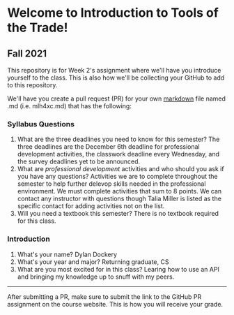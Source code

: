 # Welcome to Introduction to Tools of the Trade!
## Fall 2021
This repository is for Week 2's assignment where we'll have you introduce yourself to the class. This is also how we'll be collecting your GitHub to add to this repository.

We'll have you create a pull request (PR) for your own [markdown](https://www.markdownguide.org/cheat-sheet/) file named .md (i.e. mlh4xc.md) that has the following:

### Syllabus Questions
1. What are the three deadlines you need to know for this semester?
The three deadlines are the December 6th deadline for professional development activities, the classwork deadline every Wednesday, and the survey deadlines yet to be announced.
2. What are *professional development* activities and who should you ask if you have any questions? Activities we are to complete throughout the semester to help further delevop skills needed in the professional environment. We must complete activities that sum to 8 points. We can contact any instructor with questions though Talia Miller is listed as the specific contact for adding activities not on the list.
3. Will you need a textbook this semester?
There is no textbook required for this class.
### Introduction
1. What's your name?
Dylan Dockery
2. What's your year and major?
Returning graduate, CS
3. What are you most excited for in this class?
Learing how to use an API and bringing my knowledge up to snuff with my peers.
---
After submitting a PR, make sure to submit the link to the GitHub PR assignment on the course website. This is how you will receive your grade.
